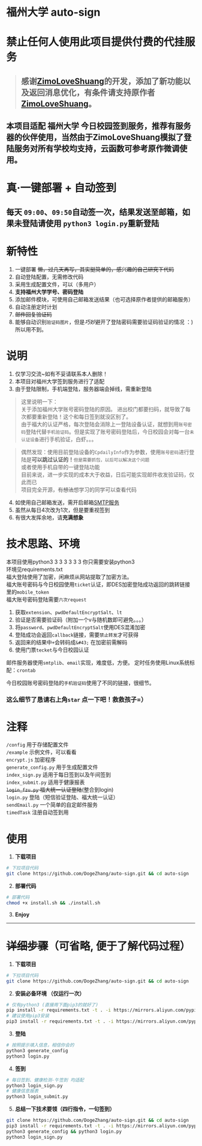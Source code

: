 # 福州大学 auto-sign

# 禁止任何人使用此项目提供付费的代挂服务

> ## **感谢[ZimoLoveShuang](https://github.com/ZimoLoveShuang/auto-sign)的开发，添加了新功能以及返回消息优化，有条件请支持原作者[ZimoLoveShuang](https://github.com/ZimoLoveShuang)。**

## 本项目适配 **福州大学** 今日校园签到服务，推荐有**服务器**的伙伴使用，当然由于ZimoLoveShuang模拟了登陆服务对所有学校均支持，云函数可参考原作微调使用。

# 真·一键部署 + 自动签到
## 每天 `09:00`、`09:50`自动签一次，结果发送至邮箱，如果未登陆请使用 `python3 login.py`重新登陆

# 新特性

1. 一键部署 ~~懒，过几天再写，其实挺简单的，感兴趣的自己研究下代码~~
2. 自动登陆配置，无需修改代码
3. 采用生成配置文件，可以（多用户）
4. **支持福州大学学号、密码登陆**
5. 添加邮件模块，可使用自己邮箱发送结果（也可选择原作者提供的邮箱服务）
6. 自动注册定时计划
7. ~~邮件回复验证码~~
8. 能够自动识别`验证码图片`，但是*巧妙*避开了登陆密码需要验证码验证的情况 ：) 所以用不到。

# 说明
1. 仅学习交流~如有不妥请联系本人删除！
2. 本项目对福州大学签到服务进行了适配
3. 由于登陆限制，手机端登陆，服务器端会掉线，需重新登陆
> 这里说明一下：   
关于添加福州大学账号密码登陆的原因。
进出校门都要扫码，就导致了每次都要重新登陆！这个和每日签到就没区别了。  
由于福大的认证严格，每次登陆会消除上一登陆设备认证，就想到用`账号密码`登陆代替`手机验证码`。但是实现了账号密码登陆后，今日校园会对每一台`未认证设备`进行手机验证，白虾。。。  

> 偶然发现：使用目前登陆设备的`CpdailyInfo`作为参数，使用`账号密码`进行登陆是**可以跳过认证的！**`但是需要抓包，以后可以解决这个问题`  
或者使用手机自带的一键登陆功能  
目前来说，进一步实现的成本大于收益，日后可能实现邮件收发验证码，仅此而已  
项目完全开源，~~有想法~~想学习的同学可以查看代码
4. 如使用自己邮箱发送，需开启邮箱[SMTP服务](https://www.baidu.com/s?wd=%E9%82%AE%E7%AE%B1%E5%BC%80%E5%90%AFsmtp%E6%9C%8D%E5%8A%A1)
5. 虽然从每日4次改为1次，但是要重视签到
6. 有很大发挥余地，请**充满想象**

# 技术思路、环境
本项目使用python3 3 3 3 3 3 3  你只需要安装python3  
环境见requirements.txt  
福大登陆使用了加密，闲麻烦从网站提取了加密方法。  
福大账号密码与今日校园使用`ticket`认证，即DES加密登陆成功返回的跳转链接里的`mobile_token`  
福大账号密码登陆需要`六次request`  
1. 获取`extension`、`pwdDefaultEncryptSalt`、`lt`
2. 验证是否需要验证码（附加一个v与随机数即可避免。。。）
3. 将`password`、`pwdDefaultEncryptSalt`使用DES混淆加密
4. 登陆成功会返回`callback`链接，需要`禁止转发`才可获得
4. 返回来的结果中`+`会转码成`&#43;` 在加密前需解码
5. 使用门票`tecket`与今日校园认证  

邮件服务器使用`smtplib`、`email`实现，难度低，方便。
定时任务使用Linux系统标配：`crontab`

今日校园账号密码登陆的`手机验证码`使用了不同的链接，很细节。 

### 这么**细节**了恳请右上角`star` 点一下吧！救救孩子=）

# 注释
`/config` 用于存储配置文件  
`/example` 示例文件，可以看看  
`encrypt.js` 加密程序  
`generate_config.py` 用于生成配置文件  
`index_sign.py` 适用于每日签到以及午间签到  
`index_submit.py` 适用于健康报表  
~~`login_fzu.py` 福大统一认证登陆~~(整合到login)   
`login.py` 登陆（短信验证登陆、福大统一认证）  
`sendEmail.py` 一个简单的自定邮件服务  
`timedTask` 注册自动签到用  

# 使用
1. **下载项目**
```bash
# 下拉项目代码
git clone https://github.com/DogeZhang/auto-sign.git && cd auto-sign
```

2. **部署代码**
```bash
# 部署代码
chmod +x install.sh && ./install.sh
```

3. **Enjoy**

------------


# ~~详细步骤~~（可省略, 便于了解代码过程）
1. **下载项目**
```bash
# 下拉项目代码
git clone https://github.com/DogeZhang/auto-sign.git && cd auto-sign
```
2. **安装必备环境 （仅运行一次）** 

```bash
# 仅有python3 (直接用下面pip3的就好了)
pip install -r requirements.txt -t . -i https://mirrors.aliyun.com/pypi/simple
# 建议使用pip3安装
pip3 install -r requirements.txt -t . -i https://mirrors.aliyun.com/pypi/simple

```

3. **登陆**
```bash
# 按照提示填入信息，相信你会的
python3 generate_config
python3 login.py
```

4. **签到**
```bash
# 每日签到、健康检测-午签到 均适配
python3 login_sign.py
# 健康信息报表
python3 login_submit.py
```

5. **总结一下技术要领（四行指令，一句签到）**
```bash
git clone https://github.com/DogeZhang/auto-sign.git && cd auto-sign
pip3 install -r requirements.txt -t . -i https://mirrors.aliyun.com/pypi/simple
python3 generate_config && python3 login.py
python3 login_sign.py
```
